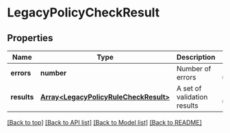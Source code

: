 # LegacyPolicyCheckResult

## Properties

|Name | Type | Description | Notes|
|------------ | ------------- | ------------- | -------------|
|**errors** | **number** | Number of errors | [default to undefined]|
|**results** | [**Array&lt;LegacyPolicyRuleCheckResult&gt;**](LegacyPolicyRuleCheckResult.md) | A set of validation results | [default to undefined]|




[[Back to top]](#) [[Back to API list]](../../README.md#documentation-for-api-endpoints) [[Back to Model list]](../../README.md#documentation-for-models) [[Back to README]](../../README.md)
